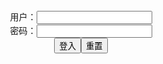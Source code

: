 <script>
   function check(){
      var name=document.getElementById("name").value;
   var pass=document.getElementById("pass").value;
   var y = document.getElementById("myDIV");
   if(name=="" && pass=="y"){
   y.style.display = "block";
   }else{
   y.style.display = "none";
   }
   }
</script>

<form name="f" action="">
<center>用户：<INPUT TYPE="text" NAME="" id="name"><br></center>
<center>密码：<INPUT TYPE="password" NAME="" id="pass"><br></center>
<center><INPUT TYPE="button" value="登入" onclick="check()"><INPUT TYPE="reset" value="重置"></center>
</form>

<div id="myDIV" style="display: none">

<a href="https://slack-imgs.com/?url=https://pbs.twimg.com/media/EylDlyjWYAIWhcO?format=jpg&name=orig" class="js-smartphoto" data-caption="EylDlyjWYAIWhcO (530×1000)" data-id="SakimichanArt
@SakimichanA" data-group=""><img src="https://slack-imgs.com/?url=https://pbs.twimg.com/media/EylDlyjWYAIWhcO?format=jpg&name=orig" width="64"/></a>

<a href="https://slack-imgs.com/?url=https://pbs.twimg.com/card_img/1380274078335041544/39UUOf5H?format=jpg&name=orig" class="js-smartphoto" data-caption="39UUOf5H (1600×1739)" data-id="" data-group=""><img src="https://slack-imgs.com/?url=https://pbs.twimg.com/card_img/1380274078335041544/39UUOf5H?format=jpg&name=orig" width="64"/></a>

<a href="https://slack-imgs.com/?url=https://pbs.twimg.com/media/Eye31HKWEAQqAbQ?format=jpg&name=orig" class="js-smartphoto" data-caption="Eye31HKWEAQqAbQ (920×1000)" data-id="" data-group=""><img src="https://slack-imgs.com/?url=https://pbs.twimg.com/media/Eye31HKWEAQqAbQ?format=jpg&name=orig" width="64"/></a>

<a href="https://slack-imgs.com/?url=https://pbs.twimg.com/media/Eyj51m_U4AIsouI?format=jpg&name=orig" class="js-smartphoto" data-caption="NDCさん
@ndc_rm (1600×2133)" data-id="" data-group=""><img src="https://slack-imgs.com/?url=https://pbs.twimg.com/media/Eyj51m_U4AIsouI?format=jpg&name=orig" width="64"/></a>

<a href="https://slack-imgs.com/?url=https://pbs.twimg.com/media/Eyj51m8UcAAY9Mf?format=jpg&name=orig" class="js-smartphoto" data-caption="Eyj51m8UcAAY9Mf (1600×2133)" data-id="" data-group=""><img src="https://slack-imgs.com/?url=https://pbs.twimg.com/media/Eyj51m8UcAAY9Mf?format=jpg&name=orig" width="64"/></a>

<a href="https://slack-imgs.com/?url=https://pbs.twimg.com/media/EyThnT5VoAAimK0?format=jpg&name=orig" class="js-smartphoto" data-caption="EyThnT5VoAAimK0 (2024×1786)" data-id="" data-group=""><img src="https://slack-imgs.com/?url=https://pbs.twimg.com/media/EyThnT5VoAAimK0?format=jpg&name=orig" width="64"/></a>

<a href="https://slack-imgs.com/?url=https://pbs.twimg.com/media/EyBYLQYU8AY02hj?format=jpg&name=orig" class="js-smartphoto" data-caption="EyBYLQYU8AY02hj (1500×1267)" data-id="" data-group=""><img src="https://slack-imgs.com/?url=https://pbs.twimg.com/media/EyBYLQYU8AY02hj?format=jpg&name=orig" width="64"/></a>

<a href="https://slack-imgs.com/?url=https://pbs.twimg.com/media/Ex93osBU4AAkYh7?format=jpg&name=orig" class="js-smartphoto" data-caption="Ex93osBU4AAkYh7 (2200×1882)" data-id="" data-group=""><img src="https://slack-imgs.com/?url=https://pbs.twimg.com/media/Ex93osBU4AAkYh7?format=jpg&name=orig" width="64"/></a>

<a href="https://slack-imgs.com/?url=https://pbs.twimg.com/media/Ewsb0-lUcAYRw_F?format=jpg&name=orig" class="js-smartphoto" data-caption="Ewsb0-lUcAYRw_F (1500×2311)" data-id="" data-group=""><img src="https://slack-imgs.com/?url=https://pbs.twimg.com/media/Ewsb0-lUcAYRw_F?format=jpg&name=orig" width="64"/></a>

<a href="https://slack-imgs.com/?url=https://pbs.twimg.com/media/Ewsb0-nUYAUjW_n?format=jpg&name=orig" class="js-smartphoto" data-caption="Ewsb0-nUYAUjW_n (2000×1878)" data-id="" data-group=""><img src="https://slack-imgs.com/?url=https://pbs.twimg.com/media/Ewsb0-nUYAUjW_n?format=jpg&name=orig" width="64"/></a>

<a href="https://slack-imgs.com/?url=https://pbs.twimg.com/media/EvOeycnU4AA4tez?format=jpg&name=orig" class="js-smartphoto" data-caption="EvOeycnU4AA4tez (1800×2779)" data-id="" data-group=""><img src="https://slack-imgs.com/?url=https://pbs.twimg.com/media/EvOeycnU4AA4tez?format=jpg&name=orig" width="64"/></a>

<a href="https://slack-imgs.com/?url=https://pbs.twimg.com/media/EvOeycoVoAI-RFy?format=jpg&name=orig" class="js-smartphoto" data-caption="EvOeycoVoAI-RFy (2000×1708)" data-id="" data-group=""><img src="https://slack-imgs.com/?url=https://pbs.twimg.com/media/EvOeycoVoAI-RFy?format=jpg&name=orig" width="64"/></a>

<a href="https://slack-imgs.com/?url=https://pbs.twimg.com/media/EmH1xjVVcAAEzrw?format=jpg&name=orig" class="js-smartphoto" data-caption="七紳士＠新刊委託中
@7_shinshi (1771×1254)" data-id="" data-group=""><img src="https://slack-imgs.com/?url=https://pbs.twimg.com/media/EmH1xjVVcAAEzrw?format=jpg&name=orig" width="64"/></a>

<a href="https://slack-imgs.com/?url=https://pbs.twimg.com/media/EylqkO8UcAMiArb?format=jpg&name=orig" class="js-smartphoto" data-caption="EylqkO8UcAMiArb (1254×1771)" data-id="" data-group=""><img src="https://slack-imgs.com/?url=https://pbs.twimg.com/media/EylqkO8UcAMiArb?format=jpg&name=orig" width="64"/></a>

<a href="https://slack-imgs.com/?url=https://pbs.twimg.com/media/Eyg1sp0UYAA8vNb?format=png&name=orig" class="js-smartphoto" data-caption="Eyg1sp0UYAA8vNb (1254×1771)" data-id="" data-group=""><img src="https://slack-imgs.com/?url=https://pbs.twimg.com/media/Eyg1sp0UYAA8vNb?format=png&name=orig" width="64"/></a>

<a href="https://slack-imgs.com/?url=https://pbs.twimg.com/media/ExzGB4DVIAMWM2e?format=jpg&name=orig" class="js-smartphoto" data-caption="ジェットストリームky.
@wnextooo (1000×708)" data-id="" data-group=""><img src="https://slack-imgs.com/?url=https://pbs.twimg.com/media/ExzGB4DVIAMWM2e?format=jpg&name=orig" width="64"/></a>

<a href="https://slack-imgs.com/?url=https://pbs.twimg.com/media/EydNKccWgAI7uEo?format=jpg&name=orig" class="js-smartphoto" data-caption="EydNKccWgAI7uEo (1000×708)" data-id="" data-group=""><img src="https://slack-imgs.com/?url=https://pbs.twimg.com/media/EydNKccWgAI7uEo?format=jpg&name=orig" width="64"/></a>

<a href="https://slack-imgs.com/?url=https://pbs.twimg.com/media/EyeanKuVIAAEOCQ?format=jpg&name=orig" class="js-smartphoto" data-caption="EyeanKuVIAAEOCQ (1000×708)" data-id="" data-group=""><img src="https://slack-imgs.com/?url=https://pbs.twimg.com/media/EyeanKuVIAAEOCQ?format=jpg&name=orig" width="64"/></a>

<a href="https://slack-imgs.com/?url=https://pbs.twimg.com/media/EylG9KuVoAIf4uT?format=jpg&name=orig" class="js-smartphoto" data-caption="EylG9KuVoAIf4uT (1200×1600)" data-id="浅葱ヒろ🔞skeb依頼受付中
@herorainbowpai2" data-group=""><img src="https://slack-imgs.com/?url=https://pbs.twimg.com/media/EylG9KuVoAIf4uT?format=jpg&name=orig" width="64"/></a>

<a href="https://slack-imgs.com/?url=https://pbs.twimg.com/media/Eybz35iVEAEwoHw?format=jpg&name=orig" class="js-smartphoto" data-caption="Eybz35iVEAEwoHw (622×622)" data-id="りあつぁん
@Ria_ria_gloria" data-group=""><img src="https://slack-imgs.com/?url=https://pbs.twimg.com/media/Eybz35iVEAEwoHw?format=jpg&name=orig" width="64"/></a>

<a href="https://slack-imgs.com/?url=https://pbs.twimg.com/media/EykZtn3UYAE7SzO?format=jpg&name=orig" class="js-smartphoto" data-caption="EykZtn3UYAE7SzO (1213×1956)" data-id="ともき🔞
@dais729sof2" data-group=""><img src="https://slack-imgs.com/?url=https://pbs.twimg.com/media/EykZtn3UYAE7SzO?format=jpg&name=orig" width="64"/></a>

<a href="https://slack-imgs.com/?url=https://pbs.twimg.com/media/EykZtn3UYAQkoOz?format=jpg&name=orig" class="js-smartphoto" data-caption="EykZtn3UYAQkoOz (1460×2048)" data-id="" data-group=""><img src="https://slack-imgs.com/?url=https://pbs.twimg.com/media/EykZtn3UYAQkoOz?format=jpg&name=orig" width="64"/></a>

<a href="https://slack-imgs.com/?url=https://pbs.twimg.com/media/EyiVWt_VgAEX2cA?format=jpg&name=orig" class="js-smartphoto" data-caption="EyiVWt_VgAEX2cA (1152×2048)" data-id="ヘドラ・マグラ🔞
@poyon_J9" data-group=""><img src="https://slack-imgs.com/?url=https://pbs.twimg.com/media/EyiVWt_VgAEX2cA?format=jpg&name=orig" width="64"/></a>

<a href="https://slack-imgs.com/?url=https://pbs.twimg.com/media/EykNr78UcAA3VdV?format=jpg&name=orig" class="js-smartphoto" data-caption="EykNr78UcAA3VdV (4096×3102)" data-id="🔞カイマン🔞
@Kaiman_HGarupan" data-group=""><img src="https://slack-imgs.com/?url=https://pbs.twimg.com/media/EykNr78UcAA3VdV?format=jpg&name=orig" width="64"/></a>

<a href="https://slack-imgs.com/?url=https://pbs.twimg.com/media/Exh7E7BW8AMmM92?format=jpg&name=orig" class="js-smartphoto" data-caption="Exh7E7BW8AMmM92 (1570×1991)" data-id="https://twitter.com/Better_w_salt" data-group=""><img src="https://slack-imgs.com/?url=https://pbs.twimg.com/media/Exh7E7BW8AMmM92?format=jpg&name=orig" width="64"/></a>

<a href="https://slack-imgs.com/?url=https://pbs.twimg.com/media/EygRynoWYAU3_Z9?format=jpg&name=orig" class="js-smartphoto" data-caption="EygRynoWYAU3_Z9 (2280×2385)" data-id="" data-group=""><img src="https://slack-imgs.com/?url=https://pbs.twimg.com/media/EygRynoWYAU3_Z9?format=jpg&name=orig" width="64"/></a>

<a href="https://slack-imgs.com/?url=https://pbs.twimg.com/media/EwzfAqOVkAAtWjy?format=jpg&name=orig" class="js-smartphoto" data-caption="EwzfAqOVkAAtWjy (1300×962)" data-id="Andro Juniarto
@AndroJuniarto" data-group=""><img src="https://slack-imgs.com/?url=https://pbs.twimg.com/media/EwzfAqOVkAAtWjy?format=jpg&name=orig" width="64"/></a>

<a href="https://slack-imgs.com/?url=https://pbs.twimg.com/media/EwXtjq4UYAIf1km?format=png&name=orig" class="js-smartphoto" data-caption="EwXtjq4UYAIf1km (2151×2482)" data-id="" data-group=""><img src="https://slack-imgs.com/?url=https://pbs.twimg.com/media/EwXtjq4UYAIf1km?format=png&name=orig" width="64"/></a>

<a href="https://slack-imgs.com/?url=https://pbs.twimg.com/media/EyktdKKVgAISCIA?format=jpg&name=orig" class="js-smartphoto" data-caption="EyktdKKVgAISCIA (1200×1186)" data-id="Andro Juniarto
@AndroJuniarto" data-group=""><img src="https://slack-imgs.com/?url=https://pbs.twimg.com/media/EyktdKKVgAISCIA?format=jpg&name=orig" width="64"/></a>

<a href="https://slack-imgs.com/?url=https://pbs.twimg.com/media/EygVRisVIAEasGs?format=jpg&name=orig" class="js-smartphoto" data-caption="EygVRisVIAEasGs (1400×1400)" data-id="" data-group=""><img src="https://slack-imgs.com/?url=https://pbs.twimg.com/media/EygVRisVIAEasGs?format=jpg&name=orig" width="64"/></a>

<a href="https://slack-imgs.com/?url=https://pbs.twimg.com/media/EygVTMGVgAcwonz?format=jpg&name=orig" class="js-smartphoto" data-caption="EygVTMGVgAcwonz (1400×1400)" data-id="" data-group=""><img src="https://slack-imgs.com/?url=https://pbs.twimg.com/media/EygVTMGVgAcwonz?format=jpg&name=orig" width="64"/></a>

<a href="https://slack-imgs.com/?url=https://pbs.twimg.com/media/EyiM1CIWQAs_HlP?format=jpg&name=orig" class="js-smartphoto" data-caption="EyiM1CIWQAs_HlP (924×2048)" data-id="" data-group=""><img src="https://slack-imgs.com/?url=https://pbs.twimg.com/media/EyiM1CIWQAs_HlP?format=jpg&name=orig" width="64"/></a>

<a href="https://slack-imgs.com/?url=https://pbs.twimg.com/media/EyjwHvIXMAMW4LS?format=jpg&name=orig" class="js-smartphoto" data-caption="EyjwHvIXMAMW4LS (1080×1920)" data-id="" data-group=""><img src="https://slack-imgs.com/?url=https://pbs.twimg.com/media/EyjwHvIXMAMW4LS?format=jpg&name=orig" width="64"/></a>

<a href="https://slack-imgs.com/?url=https://pbs.twimg.com/media/EvkvE7KUYAE1q_N?format=jpg&name=orig" class="js-smartphoto" data-caption="EvkvE7KUYAE1q_N (1528×3216)" data-id="" data-group=""><img src="https://slack-imgs.com/?url=https://pbs.twimg.com/media/EvkvE7KUYAE1q_N?format=jpg&name=orig" width="64"/></a>

<a href="https://slack-imgs.com/?url=https://pbs.twimg.com/media/Eylhb3MU8AMjDSs?format=jpg&name=orig" class="js-smartphoto" data-caption="Eylhb3MU8AMjDSs (1880×3968)" data-id="JadisMarina99
@JMarina99" data-group=""><img src="https://slack-imgs.com/?url=https://pbs.twimg.com/media/Eylhb3MU8AMjDSs?format=jpg&name=orig" width="64"/></a>

<a href="https://slack-imgs.com/?url=https://pbs.twimg.com/media/Eylhv1dVoAEfG-w?format=jpg&name=orig" class="js-smartphoto" data-caption="Eylhv1dVoAEfG-w (1880×3968)" data-id="" data-group=""><img src="https://slack-imgs.com/?url=https://pbs.twimg.com/media/Eylhv1dVoAEfG-w?format=jpg&name=orig" width="64"/></a>

<a href="https://slack-imgs.com/?url=https://pbs.twimg.com/media/EwFNe9aWgAIH-n1?format=jpg&name=orig" class="js-smartphoto" data-caption="EwFNe9aWgAIH-n1 (2048×1030)" data-id="" data-group=""><img src="https://slack-imgs.com/?url=https://pbs.twimg.com/media/EwFNe9aWgAIH-n1?format=jpg&name=orig" width="64"/></a>

<a href="https://slack-imgs.com/?url=https://pbs.twimg.com/media/EyjiSAJXAAAbrt-?format=jpg&name=orig" class="js-smartphoto" data-caption="EyjiSAJXAAAbrt- (1638×2048)" data-id="Maria Nagai(永井マリア🍑)VIP OF $7
@NAGAIMARIAA" data-group=""><img src="https://slack-imgs.com/?url=https://pbs.twimg.com/media/EyjiSAJXAAAbrt-?format=jpg&name=orig" width="64"/></a>

  <link rel="stylesheet" href="https://cdn.jsdelivr.net/gh/appleple/SmartPhoto/css/smartphoto.min.css">
  <script src="https://cdn.jsdelivr.net/gh/appleple/SmartPhoto/js/smartphoto.min.js"></script>
  <script>
  document.addEventListener('DOMContentLoaded',function(){
    new SmartPhoto(".js-smartphoto");
  });
  </script>

</div>
